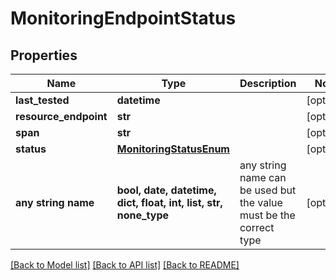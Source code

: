 # MonitoringEndpointStatus


## Properties
Name | Type | Description | Notes
------------ | ------------- | ------------- | -------------
**last_tested** | **datetime** |  | [optional] 
**resource_endpoint** | **str** |  | [optional] 
**span** | **str** |  | [optional] 
**status** | [**MonitoringStatusEnum**](MonitoringStatusEnum.md) |  | [optional] 
**any string name** | **bool, date, datetime, dict, float, int, list, str, none_type** | any string name can be used but the value must be the correct type | [optional]

[[Back to Model list]](../README.md#documentation-for-models) [[Back to API list]](../README.md#documentation-for-api-endpoints) [[Back to README]](../README.md)


